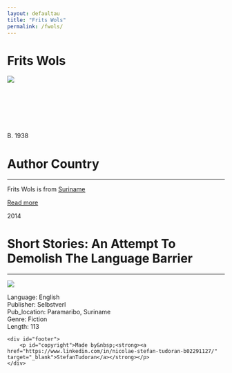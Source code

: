 ```yaml
---
layout: defaultau
title: "Frits Wols"
permalink: /fwols/
---
```

<div class="content">
    <h1>Frits Wols</h1>
    <div class="quote">
        <div><img src="https://upload.wikimedia.org/wikipedia/commons/9/9f/Wols.jpg class="logo"></div>
    </div>
   <div class="timeline">
        <div style="padding-bottom:100px;"></div>
        <div class="block">
            <div class="date right"><p class="right"> B. 1938 </p></div>
            <div class="dot"></div>
            <div class="left first">
            <div class="author_country">
                <h1>Author Country</h1><hr>
          <div class="aclocation">   <p>Frits Wols  is from <a href="{{ site.baseurl }}/43"> Suriname </a></p></div>
                <div class="acreadmore"><a href="https://nl.wikipedia.org/wiki/Frits_Wols" target="_blank">Read more</a></div>
            </div>
            </div>
        </div>
        <div class="block">
            <div class="date left"><p class="left">2014</p></div>
            <div class="dot"></div>
            <div class="right">
                <h1>Short Stories: An Attempt To Demolish The Language Barrier</h1><hr>
                <p><img src="https://www.writersunlimited.nl/thumbs/700x700r/2005/02/20050220212033.jpg"></p>
            <p> Language: English <br/>
                Publisher: Selbstverl<br/>
                Pub_location: Paramaribo, Suriname<br/>
                Genre: Fiction<br/>
                Length: 113<br/>                </p>
            </div>
        </div>

    <div id="footer">
        <p id="copyright">Made by&nbsp;<strong><a href="https://www.linkedin.com/in/nicolae-stefan-tudoran-b02291127/" target="_blank">StefanTudoran</a></strong></p>
    </div>
</div>
<!-- partial -->
  <script src='https://cdnjs.cloudflare.com/ajax/libs/jquery/3.1.1/jquery.min.js'></script><script  src="assets/js/authorscript.js"></script>
